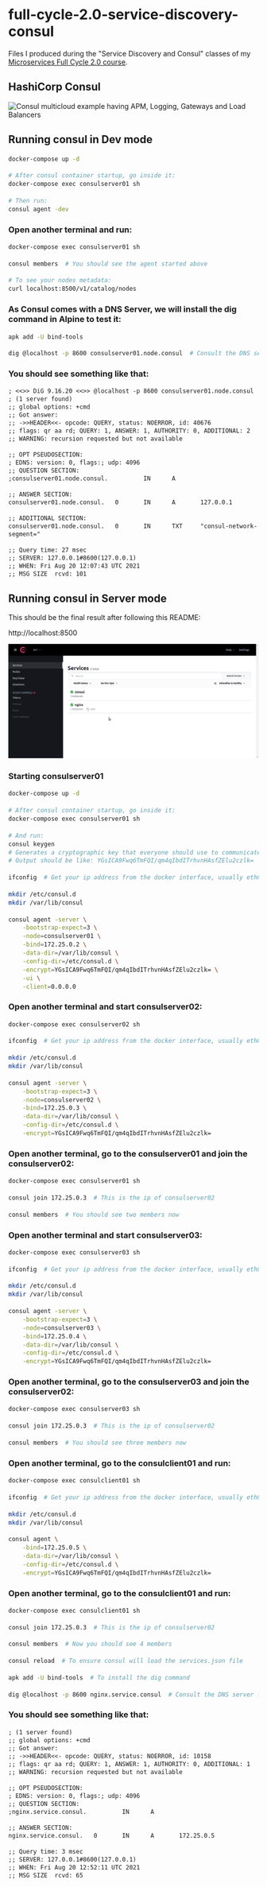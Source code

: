 # full-cycle-2.0-service-discovery-consul

Files I produced during the "Service Discovery and Consul" classes of my [Microservices Full Cycle 2.0 course](https://drive.google.com/file/d/1MdN-qK_8Pfg6YI3TSfSa5_2-FHmqGxEP/view?usp=sharing).

## HashiCorp Consul

![Consul multicloud example having APM, Logging, Gateways and Load Balancers](https://www.datocms-assets.com/2885/1622152328-control-plane.png?fit=max&fm=webp&q=80&w=1500)

## Running consul in Dev mode

```sh
docker-compose up -d

# After consul container startup, go inside it:
docker-compose exec consulserver01 sh

# Then run:
consul agent -dev
```

### Open another terminal and run:

```sh
docker-compose exec consulserver01 sh

consul members  # You should see the agent started above

# To see your nodes metadata:
curl localhost:8500/v1/catalog/nodes
```

### As Consul comes with a DNS Server, we will install the dig command in Alpine to test it:

```sh
apk add -U bind-tools

dig @localhost -p 8600 consulserver01.node.consul  # Consult the DNS server
```

### You should see something like that:

```
; <<>> DiG 9.16.20 <<>> @localhost -p 8600 consulserver01.node.consul
; (1 server found)
;; global options: +cmd
;; Got answer:
;; ->>HEADER<<- opcode: QUERY, status: NOERROR, id: 40676
;; flags: qr aa rd; QUERY: 1, ANSWER: 1, AUTHORITY: 0, ADDITIONAL: 2
;; WARNING: recursion requested but not available

;; OPT PSEUDOSECTION:
; EDNS: version: 0, flags:; udp: 4096
;; QUESTION SECTION:
;consulserver01.node.consul.          IN      A

;; ANSWER SECTION:
consulserver01.node.consul.   0       IN      A       127.0.0.1

;; ADDITIONAL SECTION:
consulserver01.node.consul.   0       IN      TXT     "consul-network-segment="

;; Query time: 27 msec
;; SERVER: 127.0.0.1#8600(127.0.0.1)
;; WHEN: Fri Aug 20 12:07:43 UTC 2021
;; MSG SIZE  rcvd: 101
```

## Running consul in Server mode

This should be the final result after following this README:

http://localhost:8500

![Showing Consul UI with all services and nodes](./consul-ui.gif)

### Starting consulserver01

```sh
docker-compose up -d

# After consul container startup, go inside it:
docker-compose exec consulserver01 sh

# And run:
consul keygen
# Generates a cryptographic key that everyone should use to communicate in the cluster
# Output should be like: YGsICA9Fwq6TmFQI/qm4qIbdITrhvnHAsfZElu2czlk=

ifconfig  # Get your ip address from the docker interface, usually eth0. Mine is 172.25.0.2

mkdir /etc/consul.d
mkdir /var/lib/consul

consul agent -server \
    -bootstrap-expect=3 \
    -node=consulserver01 \
    -bind=172.25.0.2 \
    -data-dir=/var/lib/consul \
    -config-dir=/etc/consul.d \
    -encrypt=YGsICA9Fwq6TmFQI/qm4qIbdITrhvnHAsfZElu2czlk= \
    -ui \
    -client=0.0.0.0
```

### Open another terminal and start consulserver02:

```sh
docker-compose exec consulserver02 sh

ifconfig  # Get your ip address from the docker interface, usually eth0. Mine is 172.25.0.3

mkdir /etc/consul.d
mkdir /var/lib/consul

consul agent -server \
    -bootstrap-expect=3 \
    -node=consulserver02 \
    -bind=172.25.0.3 \
    -data-dir=/var/lib/consul \
    -config-dir=/etc/consul.d \
    -encrypt=YGsICA9Fwq6TmFQI/qm4qIbdITrhvnHAsfZElu2czlk=
```

### Open another terminal, go to the consulserver01 and join the consulserver02:

```sh
docker-compose exec consulserver01 sh

consul join 172.25.0.3  # This is the ip of consulserver02

consul members  # You should see two members now
```

### Open another terminal and start consulserver03:

```sh
docker-compose exec consulserver03 sh

ifconfig  # Get your ip address from the docker interface, usually eth0. Mine is 172.25.0.4

mkdir /etc/consul.d
mkdir /var/lib/consul

consul agent -server \
    -bootstrap-expect=3 \
    -node=consulserver03 \
    -bind=172.25.0.4 \
    -data-dir=/var/lib/consul \
    -config-dir=/etc/consul.d \
    -encrypt=YGsICA9Fwq6TmFQI/qm4qIbdITrhvnHAsfZElu2czlk=
```

### Open another terminal, go to the consulserver03 and join the consulserver02:

```sh
docker-compose exec consulserver03 sh

consul join 172.25.0.3  # This is the ip of consulserver02

consul members  # You should see three members now
```

### Open another terminal, go to the consulclient01 and run:

```sh
docker-compose exec consulclient01 sh

ifconfig  # Get your ip address from the docker interface, usually eth0. Mine is 172.25.0.5

mkdir /etc/consul.d
mkdir /var/lib/consul

consul agent \
    -bind=172.25.0.5 \
    -data-dir=/var/lib/consul \
    -config-dir=/etc/consul.d \
    -encrypt=YGsICA9Fwq6TmFQI/qm4qIbdITrhvnHAsfZElu2czlk=
```

### Open another terminal, go to the consulclient01 and run:

```sh
docker-compose exec consulclient01 sh

consul join 172.25.0.3  # This is the ip of consulserver02

consul members  # Now you should see 4 members

consul reload  # To ensure consul will load the services.json file

apk add -U bind-tools  # To install the dig command

dig @localhost -p 8600 nginx.service.consul  # Consult the DNS server for the nginx service
```

### You should see something like that:

```
; (1 server found)
;; global options: +cmd
;; Got answer:
;; ->>HEADER<<- opcode: QUERY, status: NOERROR, id: 10158
;; flags: qr aa rd; QUERY: 1, ANSWER: 1, AUTHORITY: 0, ADDITIONAL: 1
;; WARNING: recursion requested but not available

;; OPT PSEUDOSECTION:
; EDNS: version: 0, flags:; udp: 4096
;; QUESTION SECTION:
;nginx.service.consul.          IN      A

;; ANSWER SECTION:
nginx.service.consul.   0       IN      A       172.25.0.5

;; Query time: 3 msec
;; SERVER: 127.0.0.1#8600(127.0.0.1)
;; WHEN: Fri Aug 20 12:52:11 UTC 2021
;; MSG SIZE  rcvd: 65
```

